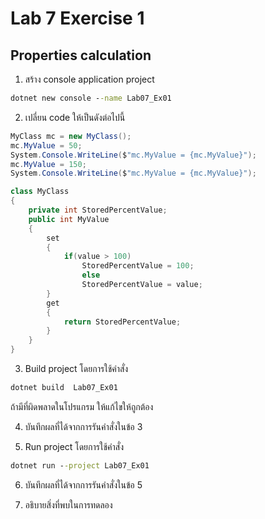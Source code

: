 # Lab 7 Exercise 1

## Properties calculation

1. สร้าง console application project

```cmd
dotnet new console --name Lab07_Ex01
```

2. เปลี่ยน code ให้เป็นดังต่อไปนี้

```cs
MyClass mc = new MyClass();
mc.MyValue = 50;
System.Console.WriteLine($"mc.MyValue = {mc.MyValue}");
mc.MyValue = 150;
System.Console.WriteLine($"mc.MyValue = {mc.MyValue}");

class MyClass
{
    private int StoredPercentValue;
    public int MyValue
    {
        set
        {   
            if(value > 100)
                StoredPercentValue = 100;
                else
                StoredPercentValue = value;
        }
        get
        {
            return StoredPercentValue;
        }
    }
}
```

3. Build project โดยการใช้คำสั่ง

```cmd
dotnet build  Lab07_Ex01
```

ถ้ามีที่ผิดพลาดในโปรแกรม ให้แก้ไขให้ถูกต้อง

4. บันทึกผลที่ได้จากการรันคำสั่งในข้อ 3

5. Run project โดยการใช้คำสั่ง

```cmd
dotnet run --project Lab07_Ex01
```

6. บันทึกผลที่ได้จากการรันคำสั่งในข้อ 5

7. อธิบายสิ่งที่พบในการทดลอง
